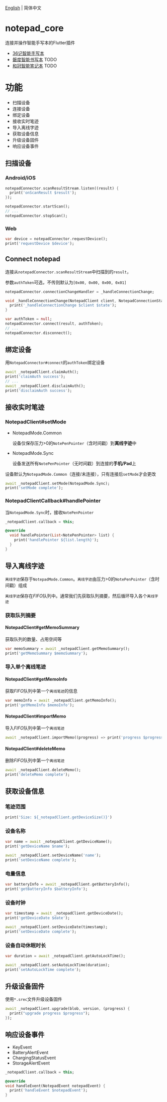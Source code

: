 [English](./README.md) | 简体中文

# notepad_core
连接并操作智能手写本的Flutter插件

- [36记智能手写本](https://www.36notes.com)
- [磐度智能书写本](http://www.pendo-tech.com/zh-cn/product/a5) TODO
- [和冠智能笔记本](https://www.wacom.com/en-us/products/smartpads) TODO

# 功能
- 扫描设备
- 连接设备
- 绑定设备
- 接收实时笔迹
- 导入离线字迹
- 获取设备信息
- 升级设备固件
- 响应设备事件

## 扫描设备

### Android/iOS

```dart
notepadConnector.scanResultStream.listen((result) {
  print('onScanResult $result');
});

notepadConnector.startScan();
// ...
notepadConnector.stopScan();
```

### Web

```dart
var device = notepadConnector.requestDevice();
print('requestDevice $device');
```

## Connect notepad

连接从`notepadConnector.scanResultStream`中扫描到的`result`， 

参数`authToken`可选，不传则默认为`[0x00, 0x00, 0x00, 0x01]`

```dart
notepadConnector.connectionChangeHandler = _handleConnectionChange;

void _handleConnectionChange(NotepadClient client, NotepadConnectionState state) {
  print('_handleConnectionChange $client $state');
}

var authToken = null;
notepadConnector.connect(result, authToken);
// ...
notepadConnector.disconnect();
```

## 绑定设备

用`NotepadConnector#connect`的`authToken`绑定设备

```dart
await _notepadClient.claimAuth();
print('claimAuth success');
// ...
await _notepadClient.disclaimAuth();
print('disclaimAuth success');
```

## 接收实时笔迹

### NotepadClient#setMode

- NotepadMode.Common

    设备仅保存压力>0的`NotePenPointer`（含时间戳）到**离线字迹**中

- NotepadMode.Sync

    设备发送所有`NotePenPointer`（无时间戳）到连接的**手机/Pad**上

设备默认为`NotepadMode.Common`（连接/未连接），只有连接后`setMode`才会更改

```dart
await _notepadClient.setMode(NotepadMode.Sync);
print('setMode complete');
```

### NotepadClientCallback#handlePointer

当`NotepadMode.Sync`时，接收`NotePenPointer`

```dart
_notepadClient.callback = this;

@override
  void handlePointer(List<NotePenPointer> list) {
    print('handlePointer ${list.length}');
  }
}
```

## 导入离线字迹

`离线字迹`保存于`NotepadMode.Common`。`离线字迹`由压力>0的`NotePenPointer`（含时间戳）组成

`离线字迹`保存在*FIFO*队列中。通常我们先获取队列摘要，然后循环导入各个`离线字迹` 

### 获取队列摘要

#### NotepadClient#getMemoSummary

获取队列的数量、占用空间等

```dart
var memoSummary = await _notepadClient.getMemoSummary();
print('getMemoSummary $memoSummary');
```

### 导入单个离线笔迹

#### NotepadClient#getMemoInfo

获取*FIFO*队列中第一个`离线笔迹`的信息

```dart
var memoInfo = await _notepadClient.getMemoInfo();
print('getMemoInfo $memoInfo');
```

#### NotepadClient#importMemo

导入*FIFO*队列中第一个`离线笔迹`

```dart
await _notepadClient.importMemo((progress) => print('progress $progress'));
```

#### NotepadClient#deleteMemo

删除*FIFO*队列中第一个`离线笔迹`

```dart
await _notepadClient.deleteMemo();
print('deleteMemo complete');
```

## 获取设备信息

### 笔迹范围

```dart
print('Size: ${_notepadClient.getDeviceSize()}')
```

### 设备名称

```dart
var name = await _notepadClient.getDeviceName();
print('getDeviceName $name');

await _notepadClient.setDeviceName('name');
print('setDeviceName complete');
```

### 电量信息

```dart
var batteryInfo = await _notepadClient.getBatteryInfo();
print('getBatteryInfo $batteryInfo');
```

### 设备时钟

```dart
var timestamp = await _notepadClient.getDeviceDate();
print('getDeviceDate $date');

await _notepadClient.setDeviceDate(timestamp);
print('setDeviceDate complete');
```

### 设备自动休眠时长

```dart
var duration = await _notepadClient.getAutoLockTime();

await _notepadClient.setAutoLockTime(duration);
print('setAutoLockTime complete');
```

## 升级设备固件

使用`*.srec`文件升级设备固件

```dart
await _notepadClient.upgrade(blob, version, (progress) {
  print("upgrade progress $progress");
});
```

## 响应设备事件

- KeyEvent
- BatteryAlertEvent
- ChargingStatusEvent
- StorageAlertEvent

```dart
_notepadClient.callback = this;

@override
void handleEvent(NotepadEvent notepadEvent) {
  print('handleEvent $notepadEvent');
}
```